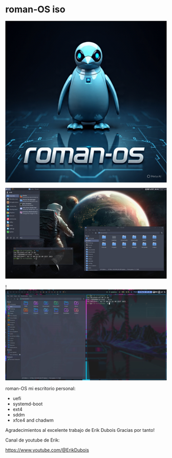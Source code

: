 # roman-OS iso

![roman-OS Logo](roman-OS.jpg)

![roman-OS Logo](roman-OS-xfce.jpg)

!![roman-OS Logo](roman-OS-chadwm.jpg)



roman-OS mi escritorio personal:

- uefi
- systemd-boot
- ext4
- sddm
- xfce4 and chadwm

Agradecimientos al excelente trabajo de Erik Dubois
Gracias por tanto!

Canal de youtube de Erik:

https://www.youtube.com/@ErikDubois

